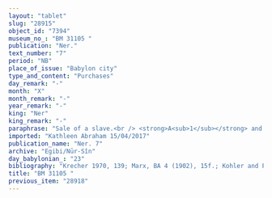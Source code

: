 ```yaml
---
layout: "tablet"
slug: "28915"
object_id: "7394"
museum_no_: "BM 31105 "
publication: "Ner."
text_number: "7"
period: "NB"
place_of_issue: "Babylon city"
type_and_content: "Purchases"
day_remark: "-"
month: "X"
month_remark: "-"
year_remark: "-"
king: "Ner"
king_remark: "-"
paraphrase: "Sale of a slave.<br /> <strong>A<sub>1</sub></strong> and his wife <strong><sup>f</sup>A<sub>2</sub></strong> sold their slave <strong>C </strong>(part of <strong><sup>f</sup>A<sub>2</sub></strong>&rsquo;s dowry) to <strong>B<sub>1</sub></strong> and his wife <strong><sup>f</sup>B<sub>2</sub></strong>. Now, <strong>B<sub>1</sub></strong> and <strong><sup>f</sup>B<sub>2</sub></strong> sell this same slave to <strong>D</strong>, a courtier (<em>rē&scaron; &scaron;arri</em>), for a purchase price amounting to 1/3 mina and 5 shekels of silver. Then, the text mentions <strong>A<sub>1</sub></strong> and <strong><sup>f</sup>A<sub>2</sub></strong> again, but the verb of this sentence is broken: from what follows it seems they haven&#39;t received their silver yet. At the end of the tablet it is stated that <strong>B<sub>1</sub></strong> and <strong><sup>f</sup>B<sub>2</sub> </strong>(eventually) pay them the 1/3 mina and 5 shekels of silver through the proxy <strong>E</strong>. Names of 3 witnesses and the scribe.<br /> &nbsp;<br /> <strong>A<sub>1</sub></strong> = Etel-p&icirc;/Ṣillāya//Nubu; <strong><sup>f</sup>A<sub>2</sub></strong> = <sup>f</sup>Hana&scaron;u, wife of A<sub>1</sub>; <strong>B<sub>1</sub></strong> = Nergal-uballiṭ/Kudurru; <strong><sup>f</sup>B<sub>2</sub> </strong>= <sup>f</sup>Hibtāya/Anni-&scaron;unu, wife of <strong>B<sub>1</sub></strong>; <strong>C</strong> = Silīm-Bēl; <strong>D</strong> = Nab&ucirc;-ṣābit-qāti, <em>rē&scaron; &scaron;arri</em>; <strong>E</strong> = Nab&ucirc;-ahhē-iddin/&Scaron;ulāya//Egibi"
imported: "Kathleen Abraham 15/04/2017"
publication_name: "Ner. 7"
archive: "Egibi/Nūr-Sîn"
day_babylonian_: "23"
bibliography: "Krecher 1970, 139; Marx, BA 4 (1902), 15f.; Kohler and Peiser, BRL 3 (1894), 11; Koschaker 1911, 261."
title: "BM 31105 "
previous_item: "28918"
---
```

